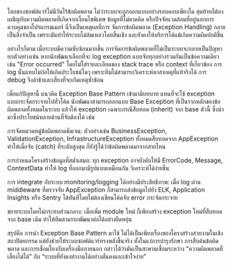 โลกของซอฟต์แวร์ไม่มีวันไร้ข้อผิดพลาด ไม่ว่าระบบจะถูกออกแบบอย่างรอบคอบเพียงใด สุดท้ายก็ต้องเผชิญกับความผิดพลาดที่เกิดจากเงื่อนไขพิเศษ ข้อมูลที่ไม่คาดคิด หรือปัจจัยแวดล้อมที่อยู่นอกการควบคุมของโปรแกรมเมอร์ นี่จึงเป็นเหตุผลที่การ จัดการข้อผิดพลาด (Exception Handling) กลายเป็นสิ่งจำเป็น เพราะมันทำให้ระบบไม่ล้มเหลวโดยสิ้นเชิง และยังคงให้บริการได้แม้เกิดความผิดปกติขึ้น

อย่างไรก็ตาม เมื่อระบบมีความซับซ้อนมากขึ้น การจัดการข้อผิดพลาดที่ไม่เป็นระบบจะกลายเป็นปัญหา ยกตัวอย่างเช่น หากนักพัฒนาเลือกที่จะ log exception แบบจับทุกอย่างรวมกันเป็นข้อความเดียว เช่น "Error occurred" โดยไม่ใส่รายละเอียดของ stack trace หรือ context ที่เกี่ยวข้อง การ log นั้นแทบไม่ก่อให้เกิดประโยชน์ใดๆ เพราะทีมไม่สามารถวิเคราะห์หาสาเหตุที่แท้จริงได้ การ debug จึงล่าช้าและเสี่ยงที่จะเกิดเหตุซ้ำซ้อน

เพื่อแก้ปัญหานี้ แนวคิด Exception Base Pattern เข้ามามีบทบาท แทนที่จะใช้ exception แบบกระจัดกระจายไปทั่วโค้ด นักพัฒนาสามารถออกแบบ Base Exception ที่เป็นรากหลักของข้อผิดพลาดทั้งหมดในระบบ แล้วให้ exception เฉพาะกรณีสืบทอด (inherit) จาก base ตัวนี้ ซึ่งนำมาซึ่งประโยชน์หลายด้านที่จับต้องได้ เช่น

การจัดหมวดหมู่ข้อผิดพลาดชัดเจน: ตัวอย่างเช่น BusinessException, ValidationException, InfrastructureException ทั้งหมดสืบทอดจาก AppException ทำให้เมื่อจับ (catch) ที่ระดับสูงสุด ก็ยังรู้ได้ว่าข้อผิดพลาดมาจากสายไหน

การกำหนดโครงสร้างข้อมูลที่สม่ำเสมอ: ทุก exception อาจบังคับให้มี ErrorCode, Message, ContextData ทำให้ log ที่ออกมามีรูปแบบเหมือนกัน วิเคราะห์ได้ง่ายขึ้น

การ integrate กับระบบ monitoring/logging ได้อย่างมีประสิทธิภาพ: เมื่อ log ผ่าน middleware ที่ตรวจจับ AppException ก็สามารถส่งข้อมูลไปยัง ELK, Application Insights หรือ Sentry ได้ทันทีโดยไม่ต้องเขียนโค้ดจับ error กระจัดกระจาย

ขยายระบบโดยไม่กระทบส่วนกลาง: เมื่อเพิ่ม module ใหม่ ก็เพียงสร้าง exception ใหม่ที่สืบทอดจาก base เดิม ทำให้ทีมสามารถพัฒนาต่อได้อย่างยืดหยุ่น

สรุปคือ การนำ Exception Base Pattern มาใช้ ไม่ได้เป็นเพียงเรื่องของโครงสร้างสวยงามในเชิงสถาปัตยกรรม แต่ยังช่วยให้ระบบซอฟต์แวร์ทรงพลังขึ้นจริง ทั้งในแง่การบำรุงรักษา การสืบค้นข้อผิดพลาด และการเชื่อมโยงกับเครื่องมือภายนอก กล่าวได้ว่ามันเป็นสะพานเชื่อมระหว่าง “ความผิดพลาดที่เลี่ยงไม่ได้” กับ “ระบบที่ยังคงทำงานได้อย่างมั่นคงและเข้าใจง่าย”
